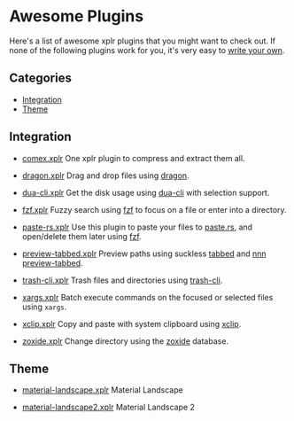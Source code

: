 Awesome Plugins
===============

Here's a list of awesome xplr plugins that you might want to check out. If none
of the following plugins work for you, it's very easy to
[write your own][1].


Categories
----------

- [Integration][2]
- [Theme][3]


Integration
-----------
- [comex.xplr][21]
  One xplr plugin to compress and extract them all.

- [dragon.xplr][4]
  Drag and drop files using [dragon][5].

- [dua-cli.xplr][6]
  Get the disk usage using [dua-cli][7] with
  selection support.

- [fzf.xplr][8]
  Fuzzy search using [fzf][9] to focus on a file
  or enter into a directory.

- [paste-rs.xplr][23]
  Use this plugin to paste your files to [paste.rs][24], and open/delete them
  later using [fzf][9].

- [preview-tabbed.xplr][10]
  Preview paths using suckless [tabbed][11] and
  [nnn preview-tabbed][12].

- [trash-cli.xplr][13]
  Trash files and directories using
  [trash-cli][14].

- [xargs.xplr][22]
   Batch execute commands on the focused or selected files using `xargs`.

- [xclip.xplr][15]
  Copy and paste with system clipboard using
  [xclip][16].

- [zoxide.xplr][17]
  Change directory using the [zoxide][18]
  database.


Theme
-----

- [material-landscape.xplr][19]
  Material Landscape

- [material-landscape2.xplr][20]
  Material Landscape 2


[1]:./writing-plugins.md
[2]:#integration
[3]:#theme
[4]:https://github.com/sayanarijit/dragon.xplr
[5]:https://github.com/mwh/dragon
[6]:https://github.com/sayanarijit/dua-cli.xplr
[7]:https://github.com/Byron/dua-cli
[8]:https://github.com/sayanarijit/fzf.xplr
[9]:https://github.com/junegunn/fzf
[10]:https://github.com/sayanarijit/preview-tabbed.xplr
[11]:https://tools.suckless.org/tabbed/
[12]:https://github.com/jarun/nnn/blob/master/plugins/preview-tabbed
[13]:https://github.com/sayanarijit/trash-cli.xplr
[14]:https://github.com/andreafrancia/trash-cli
[15]:https://github.com/sayanarijit/xclip.xplr
[16]:https://github.com/astrand/xclip
[17]:https://github.com/sayanarijit/zoxide.xplr
[18]:https://github.com/ajeetdsouza/zoxide
[19]:https://github.com/sayanarijit/material-landscape.xplr
[20]:https://github.com/sayanarijit/material-landscape2.xplr
[21]:https://github.com/sayanarijit/comex.xplr
[22]:https://github.com/sayanarijit/xargs.xplr
[23]:https://github.com/dtomvan/paste-rs.xplr
[24]:https://paste.rs
